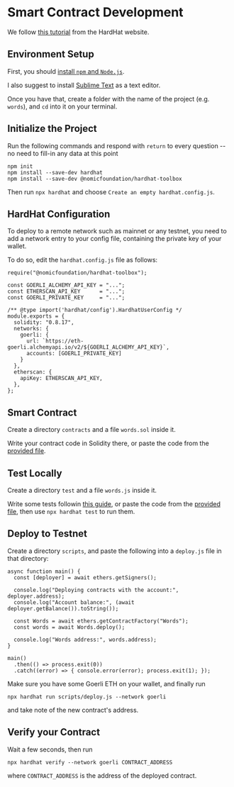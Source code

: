 # Smart Contract Development

We follow [this tutorial](https://hardhat.org/tutorial) from the HardHat website.


## Environment Setup

First, you should [install `npm` and `Node.js`](https://hardhat.org/tutorial/setting-up-the-environment#installing-node.js).

I also suggest to install [Sublime Text](https://www.sublimetext.com/) as a text editor.

Once you have that, create a folder with the name of the project (e.g. `words`), and `cd` into it on your terminal.


## Initialize the Project

Run the following commands and respond with `return` to every question -- no need to fill-in any data at this point

```
npm init
npm install --save-dev hardhat
npm install --save-dev @nomicfoundation/hardhat-toolbox
```

Then run `npx hardhat` and choose `Create an empty hardhat.config.js`.



## HardHat Configuration

To deploy to a remote network such as mainnet or any testnet, you need to add a network entry to your config file, containing the private key of your wallet.

To do so, edit the `hardhat.config.js` file as follows:

```
require("@nomicfoundation/hardhat-toolbox");

const GOERLI_ALCHEMY_API_KEY = "...";
const ETHERSCAN_API_KEY      = "...";
const GOERLI_PRIVATE_KEY     = "...";

/** @type import('hardhat/config').HardhatUserConfig */
module.exports = {
  solidity: "0.8.17",
  networks: {
    goerli: {
      url: `https://eth-goerli.alchemyapi.io/v2/${GOERLI_ALCHEMY_API_KEY}`,
      accounts: [GOERLI_PRIVATE_KEY]
    }
  },
  etherscan: {
    apiKey: ETHERSCAN_API_KEY,
  },
};
```

## Smart Contract

Create a directory `contracts` and a file `words.sol` inside it.

Write your contract code in Solidity there, or paste the code from the [provided file](https://github.com/AndreaBarbon/Fintech-smart-contract/blob/main/words.sol).


## Test Locally

Create a directory `test` and a file `words.js` inside it.

Write some tests followin [this guide](https://hardhat.org/tutorial/testing-contracts#writing-tests), or paste the code from the [provided file](https://github.com/AndreaBarbon/Fintech-smart-contract/blob/main/words.js), then use `npx hardhat test` to run them.


## Deploy to Testnet

Create a directory `scripts`, and paste the following into a `deploy.js` file in that directory:

```
async function main() {
  const [deployer] = await ethers.getSigners();

  console.log("Deploying contracts with the account:", deployer.address);
  console.log("Account balance:", (await deployer.getBalance()).toString());

  const Words = await ethers.getContractFactory("Words");
  const words = await Words.deploy();

  console.log("Words address:", words.address);
}

main()
  .then(() => process.exit(0))
  .catch((error) => { console.error(error); process.exit(1); });
```

Make sure you have some Goerli ETH on your wallet, and finally run

`npx hardhat run scripts/deploy.js --network goerli`

and take note of the new contract's address.


## Verify your Contract

Wait a few seconds, then run

`npx hardhat verify --network goerli CONTRACT_ADDRESS`

where `CONTRACT_ADDRESS` is the address of the deployed contract.







